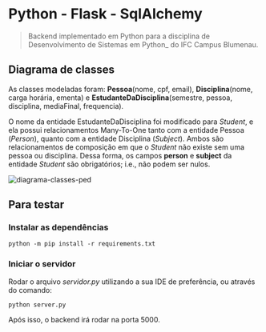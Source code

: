 # Python - Flask - SqlAlchemy

> Backend implementado em Python para a disciplina de Desenvolvimento de Sistemas em Python_ do IFC Campus Blumenau.

## Diagrama de classes
As classes modeladas foram: **Pessoa**(nome, cpf, email), **Disciplina**(nome, carga horária, ementa) e **EstudanteDaDisciplina**(semestre, pessoa, disciplina, mediaFinal, frequencia).

O nome da entidade EstudanteDaDisciplina foi modificado para _Student_, e ela possui relacionamentos Many-To-One tanto com a entidade Pessoa (_Person_), quanto com a entidade Disciplina (_Subject_). Ambos são relacionamentos de composição em que o _Student_ não existe sem uma pessoa ou disciplina. Dessa forma, os campos **person** e **subject** da entidade *Student* são obrigatórios; i.e., não podem ser nulos.

![diagrama-classes-ped](https://user-images.githubusercontent.com/50798315/147425974-51eeab06-8b44-42a0-8023-b2edf22572d9.png)

## Para testar

### Instalar as dependências
```python -m pip install -r requirements.txt```

### Iniciar o servidor
Rodar o arquivo _servidor.py_ utilizando a sua IDE de preferência, ou através do comando:

```python server.py```

Após isso, o backend irá rodar na porta 5000.
